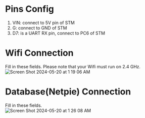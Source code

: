 # Pins Config
1. VIN: connect to 5V pin of STM
2. G: connect to GND of STM
3. D7: is a UART RX pin, connect to PC6 of STM

# Wifi Connection
Fill in these fields. Please note that your Wifi must run on 2.4 GHz.  
![Screen Shot 2024-05-20 at 1 19 06 AM](https://github.com/ZigmaZero/emb-lab-pm25-detector/assets/112265202/cb120e8a-e27b-4538-9500-089502b8a6b6)

# Database(Netpie) Connection
Fill in these fields.  
![Screen Shot 2024-05-20 at 1 26 08 AM](https://github.com/ZigmaZero/emb-lab-pm25-detector/assets/112265202/f016f9d0-1cf4-464c-bcb6-c21c607ed176)
